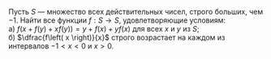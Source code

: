 Пусть $S$ — множество всех действительных чисел, строго больших, чем $-1$. Найти все функции $f:S\to S$, удовлетворяющие условиям:
<br>а) $f(x+f(y)+xf(y))=y+f(x)+yf(x)$ для всех $x$ и $y$ из $S$;
<br>б) $\dfrac{f\left( x \right)}{x}$ строго возрастает на каждом из интервалов $-1 < x < 0$ и $x > 0$.